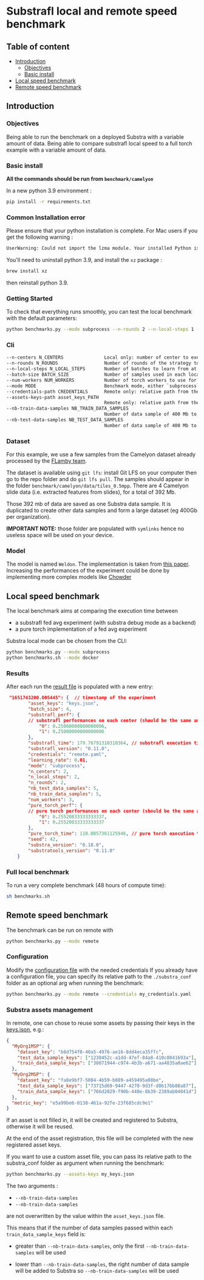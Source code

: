 # Substrafl local and remote speed benchmark

## Table of content

- [Introduction](#introduction)
  - [Objectives](#objectives)
  - [Basic install](#basic-install)
- [Local speed benchmark](#local-speed-benchmark)
- [Remote speed benchmark](#remote-speed-benchmark)

## Introduction

### Objectives

Being able to run the benchmark on a deployed Substra with a variable amount of data.
Being able to compare substrafl local speed to a full torch example with a variable amount of data.

### Basic install

**All the commands should be run from `benchmark/camelyon`**

In a new python 3.9 environment :

```sh
pip install -r requirements.txt
```

### Common Installation error

Please ensure that your python installation is complete. For Mac users if you get the following warning :

```sh
UserWarning: Could not import the lzma module. Your installed Python is incomplete. Attempting to use lzma compression will result in a RuntimeError.
```

You'll need to uninstall python 3.9, and install the `xz` package :

```sh
brew install xz
```

then reinstall python 3.9.

### Getting Started

To check that everything runs smoothly, you can test the local benchmark with the default parameters:

```sh
python benchmarks.py --mode subprocess --n-rounds 2 --n-local-steps 1 --nb-train-data-samples 1 --nb-test-data-samples 1 --batch-size 8
```

### Cli

```txt
--n-centers N_CENTERS               Local only: number of center to execute the benchmark on (default: 2)
--n-rounds N_ROUNDS                 Number of rounds of the strategy to execute (default: 11)
--n-local-steps N_LOCAL_STEPS       Number of batches to learn from at each step of the strategy (default: 50)
--batch-size BATCH_SIZE             Number of samples used in each local step (i.e. each batch) (default: 16)
--num-workers NUM_WORKERS           Number of torch workers to use for data loading (default: 0)
--mode MODE                         Benchmark mode, either `subprocess`, `docker` or `remote` (default: subprocess)
--credentials-path CREDENTIALS      Remote only: relative path from the substra_conf folder to Substra credentials (default: remote.yaml)
--assets-keys-path asset_keys_PATH
                                    Remote only: relative path from the substra_conf folder to a file where to fill in the Substra assets to be reused (default: keys.json)
--nb-train-data-samples NB_TRAIN_DATA_SAMPLES
                                    Number of data sample of 400 Mb to use for each train task on each center (default: 5)
--nb-test-data-samples NB_TEST_DATA_SAMPLES
                                    Number of data sample of 400 Mb to use for each test task on each center (default: 2)
```

### Dataset

For this example, we use a few samples from the Camelyon dataset already processed by the [FLamby team](https://github.com/owkin/FLamby/tree/main/flamby/datasets/fed_camelyon16).

The dataset is available using ``git lfs``: install Git LFS on your computer then go to the repo folder and do `git lfs pull`. The samples should appear in the folder `benchmark/camelyon/data/tiles_0.5mpp`.
There are 4 Camelyon slide data (i.e. extracted features from slides), for a total of 392 Mb.

Those 392 mb of data are saved as one Substra data sample. It is duplicated to create other data samples and form a large dataset (eg 400Gb per organization).

**IMPORTANT NOTE:** those folder are populated with `symlinks` hence no useless space will be used on your device.

### Model

The model is named `Weldon`. The implementation is taken from [this paper](https://openaccess.thecvf.com/content_cvpr_2016/papers/Durand_WELDON_Weakly_Supervised_CVPR_2016_paper.pdf). Increasing the performances of the experiment could be done by implementing more complex models like [Chowder](https://arxiv.org/pdf/1802.02212.pdf)

## Local speed benchmark

The local benchmark aims at comparing the execution time between

- a substrafl fed avg experiment (with substra debug mode as a backend)
- a pure torch implementation of a fed avg experiment

Substra local mode can be chosen from the CLI:

```sh
python benchmarks.py --mode subprocess
python benchmarks.sh --mode docker
```

### Results

After each run the [result file](./results/results.json) is populated with a new entry:

```json
 "1651743200.005445": {  // timestamp of the experiment
        "asset_keys": "keys.json",
        "batch_size": 4,
        "substrafl_perf": {
        // substrafl performances on each center (should be the same and the same as the torch results)
            "0": 0.25000000000000006,
            "1": 0.25000000000000006
        },
        "substrafl_time": 179.76791310310364, // substrafl execution time (do not take the data registration into account)
        "substrafl_version": "0.11.0",
        "credentials": "remote.yaml",
        "learning_rate": 0.01,
        "mode": "subprocess",
        "n_centers": 2,
        "n_local_steps": 2,
        "n_rounds": 2,
        "nb_test_data_samples": 5,
        "nb_train_data_samples": 5,
        "num_workers": 3,
        "pure_torch_perf": {
        // pure torch performances on each center (should be the same and the same as the substrafl results)
            "0": 0.25520833333333337,
            "1": 0.25520833333333337
        },
        "pure_torch_time": 110.0057361125946, // pure torch execution time
        "seed": 42,
        "substra_version": "0.18.0",
        "substratools_version": "0.11.0"
    }
```

### Full local benchmark

To run a very complete benchmark (48 hours of compute time):

```sh
sh benchmarks.sh
```

## Remote speed benchmark

The benchmark can be run on remote with

```sh
python benchmarks.py --mode remote
```

### Configuration

Modify the [configuration file](./substra_conf/remote.yaml) with the needed credentials
If you already have a configuration file, you can specify its relative path to the `./substra_conf` folder as
an optional arg when running the benchmark:

```sh
python benchmarks.py --mode remote --credentials my_credentials.yaml
```

### Substra assets management

In remote, one can chose to reuse some assets by passing their keys in the [keys.json](./substra_conf/keys.json), e.g.:

```json
{
  "MyOrg1MSP": {
    "dataset_key": "b8d754f0-40a5-4976-ae16-8dd4eca35ffc",
    "test_data_sample_keys": ["1238452c-a1dd-47ef-84a8-410c0841693a"],
    "train_data_sample_keys": ["38071944-c974-4b3b-a671-aa4835a0ae62"]
  },
  "MyOrg2MSP": {
    "dataset_key": "fa8e9bf7-5084-4b59-b089-a459495a08be",
    "test_data_sample_keys": ["73715d69-9447-4270-9d3f-d0b17bb88a87"],
    "train_data_sample_keys": ["766d2029-f90b-440e-8b39-2389ab04041d"]
  },
  "metric_key": "e5a99be6-0138-461a-92fe-23f685cdc9e1"
}
```

If an asset is not filled in, it will be created and registered to Substra, otherwise it will be reused.

At the end of the asset registration, this file will be completed with the new registered asset keys.

If you want to use a custom asset file, you can pass its relative path to the substra_conf folder as argument when running the benchmark:

```sh
python benchmarks.py --assets-keys my_keys.json
```

The two arguments :

- `--nb-train-data-samples`
- `--nb-train-data-samples`

are not overwritten by the value within the `asset_keys.json` file.

This means that if the number of data samples passed within each `train_data_sample_keys` field is:

- greater than `--nb-train-data-samples`, only the first `--nb-train-data-samples` will be used

- lower than `--nb-train-data-samples`, the right number of data sample will be added to Substra so `--nb-train-data-samples` will be used

